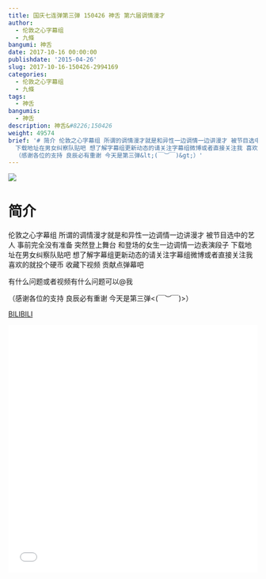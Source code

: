 ```yaml
---
title: 国庆七连弹第三弹 150426 神舌 第六届调情漫才
author:
  - 伦敦之心字幕组
  - 九條
bangumi: 神舌
date: 2017-10-16 00:00:00
publishdate: '2015-04-26'
slug: 2017-10-16-150426-2994169
categories:
  - 伦敦之心字幕组
  - 九條
tags:
  - 神舌
bangumis:
  - 神舌
description: 神舌&#8226;150426
weight: 49574
brief: '# 简介 伦敦之心字幕组 所谓的调情漫才就是和异性一边调情一边讲漫才 被节目选中的艺人 事前完全没有准备 突然登上舞台 和登场的女生一边调情一边表演段子
  下载地址在男女纠察队贴吧 想了解字幕组更新动态的请关注字幕组微博或者直接关注我 喜欢的就投个硬币 收藏下视频 贡献点弹幕吧 有什么问题或者视频有什么问题可以@我
  （感谢各位的支持 良辰必有重谢 今天是第三弹&lt;(￣︶￣)&gt;）'
---
```


![](https://i.imgur.com/ubj2TI3.jpg)

# 简介  
伦敦之心字幕组 所谓的调情漫才就是和异性一边调情一边讲漫才 被节目选中的艺人 事前完全没有准备 突然登上舞台 和登场的女生一边调情一边表演段子 下载地址在男女纠察队贴吧 想了解字幕组更新动态的请关注字幕组微博或者直接关注我 喜欢的就投个硬币 收藏下视频 贡献点弹幕吧


有什么问题或者视频有什么问题可以@我


（感谢各位的支持 良辰必有重谢 今天是第三弹&lt;(￣︶￣)&gt;）

  [BILIBILI](https://www.bilibili.com/video/av2994169/)


<div class="vcontainer">  <iframe class='video' src="//www.bilibili.com/blackboard/player.html?aid=2994169" width="100%" height="500" frameborder="0" allowfullscreen="allowfullscreen"></iframe></div>
